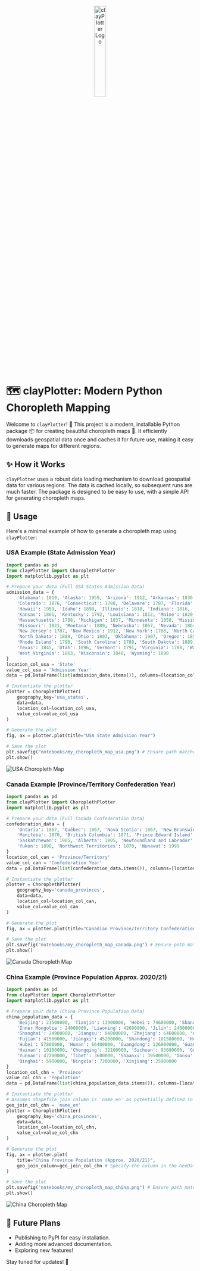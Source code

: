 <p align="center"><img src="clayPlotter.png" alt="clayPlotter Logo" width="25%"/></p>


# 🗺️ clayPlotter: Modern Python Choropleth Mapping

Welcome to `clayPlotter`! 👋 This project is a modern, installable Python package 📦 for creating beautiful choropleth maps 🎨. It efficiently downloads geospatial data once and caches it for future use, making it easy to generate maps for different regions.

## ✨ How it Works

`clayPlotter` uses a robust data loading mechanism to download geospatial data for various regions. The data is cached locally, so subsequent runs are much faster. The package is designed to be easy to use, with a simple API for generating choropleth maps.

## 🚀 Usage

Here's a minimal example of how to generate a choropleth map using `clayPlotter`:

### USA Example (State Admission Year)
```python
import pandas as pd
from clayPlotter import ChoroplethPlotter
import matplotlib.pyplot as plt

# Prepare your data (Full USA States Admission Data)
admission_data = {
    'Alabama': 1819, 'Alaska': 1959, 'Arizona': 1912, 'Arkansas': 1836, 'California': 1850,
    'Colorado': 1876, 'Connecticut': 1788, 'Delaware': 1787, 'Florida': 1845, 'Georgia': 1788,
    'Hawaii': 1959, 'Idaho': 1890, 'Illinois': 1818, 'Indiana': 1816, 'Iowa': 1846,
    'Kansas': 1861, 'Kentucky': 1792, 'Louisiana': 1812, 'Maine': 1820, 'Maryland': 1788,
    'Massachusetts': 1788, 'Michigan': 1837, 'Minnesota': 1858, 'Mississippi': 1817,
    'Missouri': 1821, 'Montana': 1889, 'Nebraska': 1867, 'Nevada': 1864, 'New Hampshire': 1788,
    'New Jersey': 1787, 'New Mexico': 1912, 'New York': 1788, 'North Carolina': 1789,
    'North Dakota': 1889, 'Ohio': 1803, 'Oklahoma': 1907, 'Oregon': 1859, 'Pennsylvania': 1787,
    'Rhode Island': 1790, 'South Carolina': 1788, 'South Dakota': 1889, 'Tennessee': 1796,
    'Texas': 1845, 'Utah': 1896, 'Vermont': 1791, 'Virginia': 1788, 'Washington': 1889,
    'West Virginia': 1863, 'Wisconsin': 1848, 'Wyoming': 1890
}
location_col_usa = 'State'
value_col_usa = 'Admission Year'
data = pd.DataFrame(list(admission_data.items()), columns=[location_col_usa, value_col_usa])

# Instantiate the plotter
plotter = ChoroplethPlotter(
    geography_key='usa_states',
    data=data,
    location_col=location_col_usa,
    value_col=value_col_usa
)

# Generate the plot
fig, ax = plotter.plot(title="USA State Admission Year")

# Save the plot
plt.savefig("notebooks/my_choropleth_map_usa.png") # Ensure path matches notebook output
plt.show()
```

![USA Choropleth Map](notebooks/my_choropleth_map_usa.png)

### Canada Example (Province/Territory Confederation Year)
```python
import pandas as pd
from clayPlotter import ChoroplethPlotter
import matplotlib.pyplot as plt

# Prepare your data (Full Canada Confederation Data)
confederation_data = {
    'Ontario': 1867, 'Québec': 1867, 'Nova Scotia': 1867, 'New Brunswick': 1867,
    'Manitoba': 1870, 'British Columbia': 1871, 'Prince Edward Island': 1873,
    'Saskatchewan': 1905, 'Alberta': 1905, 'Newfoundland and Labrador': 1949,
    'Yukon': 1898, 'Northwest Territories': 1870, 'Nunavut': 1999
}
location_col_can = 'Province/Territory'
value_col_can = 'Confederation Year'
data = pd.DataFrame(list(confederation_data.items()), columns=[location_col_can, value_col_can])

# Instantiate the plotter
plotter = ChoroplethPlotter(
    geography_key='canada_provinces',
    data=data,
    location_col=location_col_can,
    value_col=value_col_can
)

# Generate the plot
fig, ax = plotter.plot(title="Canadian Province/Territory Confederation Year")

# Save the plot
plt.savefig("notebooks/my_choropleth_map_canada.png") # Ensure path matches notebook output
plt.show()
```

![Canada Choropleth Map](notebooks/my_choropleth_map_canada.png)

### China Example (Province Population Approx. 2020/21)
```python
import pandas as pd
from clayPlotter import ChoroplethPlotter
import matplotlib.pyplot as plt

# Prepare your data (China Province Population Data)
china_population_data = {
    'Beijing': 21500000, 'Tianjin': 13900000, 'Hebei': 74600000, 'Shanxi': 34900000,
    'Inner Mongolia': 24000000, 'Liaoning': 42600000, 'Jilin': 24000000, 'Heilongjiang': 31800000,
    'Shanghai': 24900000, 'Jiangsu': 84800000, 'Zhejiang': 64600000, 'Anhui': 61000000,
    'Fujian': 41500000, 'Jiangxi': 45200000, 'Shandong': 101500000, 'Henan': 99400000,
    'Hubei': 57800000, 'Hunan': 66400000, 'Guangdong': 126000000, 'Guangxi': 50100000,
    'Hainan': 10100000, 'Chongqing': 32100000, 'Sichuan': 83600000, 'Guizhou': 38500000,
    'Yunnan': 47200000, 'Tibet': 3600000, 'Shaanxi': 39500000, 'Gansu': 25000000,
    'Qinghai': 5900000, 'Ningxia': 7200000, 'Xinjiang': 25900000
}
location_col_chn = 'Province'
value_col_chn = 'Population'
data = pd.DataFrame(list(china_population_data.items()), columns=[location_col_chn, value_col_chn])

# Instantiate the plotter
# Assumes shapefile join column is 'name_en' as potentially defined in china_provinces.yaml
geo_join_col_chn = 'name_en'
plotter = ChoroplethPlotter(
    geography_key='china_provinces',
    data=data,
    location_col=location_col_chn,
    value_col=value_col_chn
)

# Generate the plot
fig, ax = plotter.plot(
    title="China Province Population (Approx. 2020/21)",
    geo_join_column=geo_join_col_chn # Specify the column in the GeoDataFrame to join on
)

# Save the plot
plt.savefig("notebooks/my_choropleth_map_china.png") # Ensure path matches notebook output
plt.show()
```

![China Choropleth Map](notebooks/my_choropleth_map_china.png)

## 🔮 Future Plans

* Publishing to PyPI for easy installation.
* Adding more advanced documentation.
* Exploring new features!

Stay tuned for updates! 🎉
